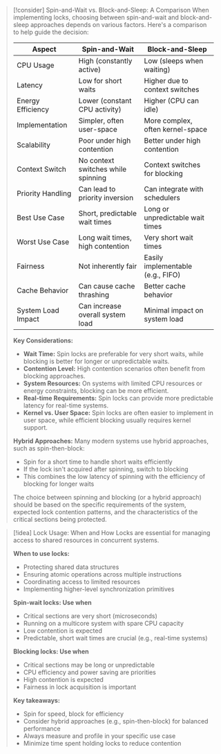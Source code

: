 > [!consider] Spin-and-Wait vs. Block-and-Sleep: A Comparison
> When implementing locks, choosing between spin-and-wait and block-and-sleep approaches depends on various factors. Here's a comparison to help guide the decision:
> 
> | Aspect                 | Spin-and-Wait                     | Block-and-Sleep                   |
> |------------------------|-----------------------------------|-----------------------------------|
> | CPU Usage              | High (constantly active)          | Low (sleeps when waiting)         |
> | Latency                | Low for short waits               | Higher due to context switches    |
> | Energy Efficiency      | Lower (constant CPU activity)     | Higher (CPU can idle)             |
> | Implementation         | Simpler, often user-space         | More complex, often kernel-space  |
> | Scalability            | Poor under high contention        | Better under high contention      |
> | Context Switch         | No context switches while spinning| Context switches for blocking     |
> | Priority Handling      | Can lead to priority inversion    | Can integrate with schedulers     |
> | Best Use Case          | Short, predictable wait times     | Long or unpredictable wait times  |
> | Worst Use Case         | Long wait times, high contention  | Very short wait times             |
> | Fairness               | Not inherently fair               | Easily implementable (e.g., FIFO) |
> | Cache Behavior         | Can cause cache thrashing         | Better cache behavior             |
> | System Load Impact     | Can increase overall system load  | Minimal impact on system load     |
> 
> **Key Considerations:**
> - **Wait Time:** Spin locks are preferable for very short waits, while blocking is better for longer or unpredictable waits.
> - **Contention Level:** High contention scenarios often benefit from blocking approaches.
> - **System Resources:** On systems with limited CPU resources or energy constraints, blocking can be more efficient.
> - **Real-time Requirements:** Spin locks can provide more predictable latency for real-time systems.
> - **Kernel vs. User Space:** Spin locks are often easier to implement in user space, while efficient blocking usually requires kernel support.
> 
> **Hybrid Approaches:**
> Many modern systems use hybrid approaches, such as spin-then-block:
> - Spin for a short time to handle short waits efficiently
> - If the lock isn't acquired after spinning, switch to blocking
> - This combines the low latency of spinning with the efficiency of blocking for longer waits
> 
> The choice between spinning and blocking (or a hybrid approach) should be based on the specific requirements of the system, expected lock contention patterns, and the characteristics of the critical sections being protected.

> [!idea] Lock Usage: When and How
> Locks are essential for managing access to shared resources in concurrent systems.
> 
> **When to use locks:**
> - Protecting shared data structures
> - Ensuring atomic operations across multiple instructions
> - Coordinating access to limited resources
> - Implementing higher-level synchronization primitives
> 
> **Spin-wait locks: Use when**
> - Critical sections are very short (microseconds)
> - Running on a multicore system with spare CPU capacity
> - Low contention is expected
> - Predictable, short wait times are crucial (e.g., real-time systems)
> 
> **Blocking locks: Use when**
> - Critical sections may be long or unpredictable
> - CPU efficiency and power saving are priorities
> - High contention is expected
> - Fairness in lock acquisition is important
> 
> **Key takeaways:**
> - Spin for speed, block for efficiency
> - Consider hybrid approaches (e.g., spin-then-block) for balanced performance
> - Always measure and profile in your specific use case
> - Minimize time spent holding locks to reduce contention
